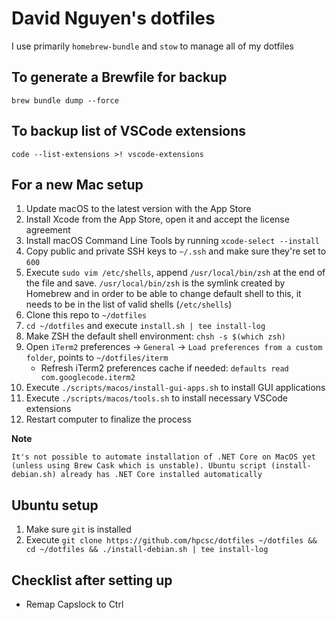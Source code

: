 # David Nguyen's dotfiles

I use primarily `homebrew-bundle` and `stow` to manage all of my dotfiles

## To generate a Brewfile for backup

```
brew bundle dump --force
```

## To backup list of VSCode extensions

```
code --list-extensions >! vscode-extensions
```

## For a new Mac setup

1. Update macOS to the latest version with the App Store
2. Install Xcode from the App Store, open it and accept the license agreement
3. Install macOS Command Line Tools by running `xcode-select --install`
4. Copy public and private SSH keys to `~/.ssh` and make sure they're set to `600`
5. Execute `sudo vim /etc/shells`, append `/usr/local/bin/zsh` at the end of the file and save. `/usr/local/bin/zsh` is the symlink created by Homebrew and in order to be able to change default shell to this, it needs to be in the list of valid shells (`/etc/shells`)
6. Clone this repo to `~/dotfiles`
7. `cd ~/dotfiles` and execute `install.sh | tee install-log`
8. Make ZSH the default shell environment: `chsh -s $(which zsh)`
9. Open `iTerm2` preferences -> `General` -> `Load preferences from a custom folder`, points to `~/dotfiles/iterm`
    - Refresh iTerm2 preferences cache if needed: `defaults read com.googlecode.iterm2`
10. Execute `./scripts/macos/install-gui-apps.sh` to install GUI applications
11. Execute `./scripts/macos/tools.sh` to install necessary VSCode extensions
12. Restart computer to finalize the process

**Note**
```
It's not possible to automate installation of .NET Core on MacOS yet (unless using Brew Cask which is unstable). Ubuntu script (install-debian.sh) already has .NET Core installed automatically
```

## Ubuntu setup
1. Make sure `git` is installed
2. Execute `git clone https://github.com/hpcsc/dotfiles ~/dotfiles && cd ~/dotfiles && ./install-debian.sh | tee install-log`

## Checklist after setting up

- Remap Capslock to Ctrl
